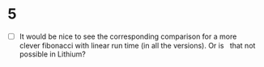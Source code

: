 # 5
- [ ] It would be nice to see the corresponding comparison for a more
  clever fibonacci with linear run time (in all the versions). Or is
  that not possible in Lithium?